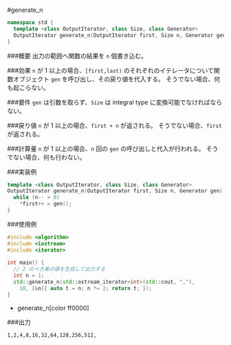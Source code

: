 #generate_n

```cpp
namespace std {
  template <class OutputIterator, class Size, class Generator>
  OutputIterator generate_n(OutputIterator first, Size n, Generator gen);
}
```

###概要
出力の範囲へ関数の結果を `n` 個書き込む。

###効果
`n` が 1 以上の場合、`[first,last)` のそれぞれのイテレータについて関数オブジェクト `gen` を呼び出し、その戻り値を代入する。
そうでない場合、何も起こらない。

###要件
`gen` は引数を取らず、`Size` は integral type に変換可能でなければならない。

###戻り値
`n` が 1 以上の場合、`first + n` が返される。
そうでない場合、`first` が返される。

###計算量
`n` が 1 以上の場合、`n` 回の `gen` の呼び出しと代入が行われる。
そうでない場合、何も行わない。

###実装例
```cpp
template <class OutputIterator, class Size, class Generator>
OutputIterator generate_n(OutputIterator first, Size n, Generator gen) {
  while (n-- > 0)
    *first++ = gen();
}
```

###使用例
```cpp
#include <algorithm>
#include <iostream>
#include <iterator>
 
int main() {
  // 2 のべき乗の値を生成して出力する
  int n = 1;
  std::generate_n(std::ostream_iterator<int>(std::cout, ","),
    10, [&n]{ auto t = n; n *= 2; return t; });
}
```
* generate_n[color ff0000]

###出力
```
1,2,4,8,16,32,64,128,256,512,
```


